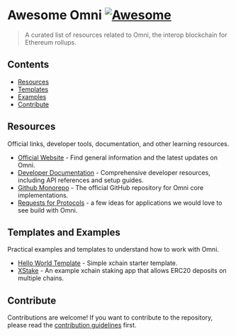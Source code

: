 # Awesome Omni [![Awesome](https://awesome.re/badge.svg)](https://awesome.re)

> A curated list of resources related to Omni, the interop blockchain for Ethereum rollups.

## Contents

- [Resources](#resources)
- [Templates](#templates)
- [Examples](#examples)
- [Contribute](#contribute)

## Resources

Official links, developer tools, documentation, and other learning resources.

- [Official Website](https://omni.network/) - Find general information and the latest updates on Omni.
- [Developer Documentation](https://docs.omni.network/) - Comprehensive developer resources, including API references and setup guides.
- [Github Monorepo](https://github.com/omni-network/omni) - The official GitHub repository for Omni core implementations.
- [Requests for Protocols](https://omni.network/requests) - a few ideas for applications we would love to see build with Omni.

## Templates and Examples

Practical examples and templates to understand how to work with Omni.

- [Hello World Template](https://github.com/omni-network/hello-world-template) - Simple xchain starter template.
- [XStake](https://github.com/kevinhalliday/xstake) - An example xchain staking app that allows ERC20 deposits on multiple chains.

## Contribute

Contributions are welcome! If you want to contribute to the repository, please read the [contribution guidelines](contributing.md) first.

